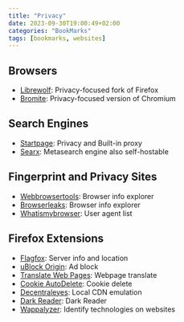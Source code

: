 ```yaml
---
title: "Privacy"
date: 2023-09-30T19:00:49+02:00
categories: "BookMarks"
tags: [bookmarks, websites]
---
```

## Browsers

- [Librewolf](https://librewolf.net/): Privacy-focused fork of Firefox
- [Bromite](https://www.bromite.org/): Privacy-focused version of Chromium

## Search Engines

- [Startpage](https://www.startpage.com/): Privacy and Built-in proxy
- [Searx](https://searx.org/): Metasearch engine also self-hostable

## Fingerprint and Privacy Sites

- [Webbrowsertools](https://webbrowsertools.com/): Browser info explorer
- [Browserleaks](https://browserleaks.com/): Browser info explorer
- [Whatismybrowser](https://developers.whatismybrowser.com/useragents/explore/): User agent list

## Firefox Extensions

- [Flagfox](https://addons.mozilla.org/en-US/firefox/addon/flagfox/): Server info and location
- [uBlock Origin](https://addons.mozilla.org/en-US/firefox/addon/ublock-origin/): Ad block
- [Translate Web Pages](https://addons.mozilla.org/en-US/firefox/addon/traduzir-paginas-web): Webpage translate
- [Cookie AutoDelete](https://addons.mozilla.org/en-US/firefox/addon/cookie-autodelete/): Cookie delete
- [Decentraleyes](https://addons.mozilla.org/en-US/firefox/addon/decentraleyes/): Local CDN emulation
- [Dark Reader](https://addons.mozilla.org/en-US/firefox/addon/darkreader/): Dark Reader
- [Wappalyzer](https://addons.mozilla.org/en-US/firefox/addon/wappalyzer/): Identify technologies on websites